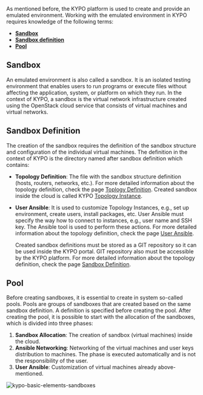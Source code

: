 As mentioned before, the KYPO platform is used to create and provide an emulated environment. Working with the emulated environment in KYPO requires knowledge of the following terms:

* [**Sandbox**](#sandbox)
* [**Sandbox definition**](#sandbox-definition)
* [**Pool**](#pool)

## Sandbox
An emulated environment is also called a sandbox. It is an isolated testing environment that enables users to run programs or execute files without affecting the application, system, or platform on which they run. In the context of KYPO, a sandbox is the virtual network infrastructure created using the OpenStack cloud service that consists of virtual machines and virtual networks.

## Sandbox Definition
The creation of the sandbox requires the definition of the sandbox structure and configuration of the individual virtual machines. The definition in the context of KYPO is the directory named after sandbox definition which contains: 

* **Topology Definition**: The file with the sandbox structure definition (hosts, routers, networks, etc.). For more detailed information about the topology definition, check the page [Toplogy Definition](../sandbox-topology/topology-definition). Created sandbox inside the cloud is called KYPO [Topology Instance](../sandbox-topology/topology-instance).
* **User Ansible**: It is used to customize Topology Instances, e.g., set up environment, create users, install packages, etc. User Ansible must specify the way how to connect to instances, e.g., user name and SSH key. The Ansible tool is used to perform these actions. For more detailed information about the topology definition, check the page [User Ansible](../user-ansible).

    Created sandbox definitions must be stored as a GIT repository so it can be used inside the KYPO portal. GIT repository also must be accessible by the KYPO platform. For more detailed information about the topology definition, check the page [Sandbox Definition](../sandbox-definition).

## Pool
Before creating sandboxes, it is essential to create in system so-called pools. Pools are groups of sandboxes that are created based on the same sandbox definition. A definition is specified before creating the pool. After creating the pool, it is possible to start with the allocation of the sandboxes, which is divided into three phases:
    
1. **Sandbox Allocation**: The creation of sandbox (virtual machines) inside the cloud.
2. **Ansible Networking**: Networking of the virtual machines and user keys distribution to machines. The phase is executed automatically and is not the responsibility of the user. 
3. **User Ansible**: Customization of virtual machines already above-mentioned. 
 

![kypo-basic-elements-sandboxes](/img/operation-guide/sandboxes/KYPO-basic-elements-sandboxes.png)
